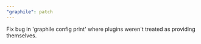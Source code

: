 ```yaml
---
"graphile": patch
---
```


Fix bug in 'graphile config print' where plugins weren't treated as providing
themselves.
